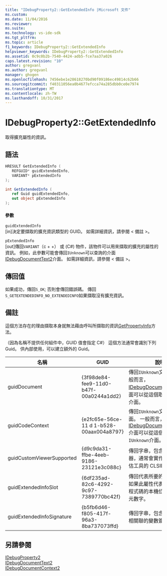 ```yaml
---
title: "IDebugProperty2::GetExtendedInfo |Microsoft 文件"
ms.custom: 
ms.date: 11/04/2016
ms.reviewer: 
ms.suite: 
ms.technology: vs-ide-sdk
ms.tgt_pltfrm: 
ms.topic: article
f1_keywords: IDebugProperty2::GetExtendedInfo
helpviewer_keywords: IDebugProperty2::GetExtendedInfo
ms.assetid: 0c9c0b2b-7540-4424-adb5-fce7aa37a026
caps.latest.revision: "10"
author: gregvanl
ms.author: gregvanl
manager: ghogen
ms.openlocfilehash: 7456ebe1e28618270bd90f09186ec49814c62b66
ms.sourcegitcommit: f40311056ea0b4677efcca74a285dbb0ce0e7974
ms.translationtype: MT
ms.contentlocale: zh-TW
ms.lasthandoff: 10/31/2017
---
```

# <a name="idebugproperty2getextendedinfo"></a>IDebugProperty2::GetExtendedInfo
取得擴充屬性的資訊。  
  
## <a name="syntax"></a>語法  
  
```cpp  
HRESULT GetExtendedInfo (   
   REFGUID* guidExtendedInfo,  
   VARIANT* pExtendedInfo  
);  
```  
  
```csharp  
int GetExtendedInfo (   
   ref Guid guidExtendedInfo,  
   out object pExtendedInfo  
);  
```  
  
#### <a name="parameters"></a>參數  
 `guidExtendedInfo`  
 [in]決定要擷取的擴充資訊類型的 GUID。 如需詳細資訊，請參閱 < 備註 >。  
  
 `pExtendedInfo`  
 [out]傳回`VARIANT`（c + +） 或 (C#) 物件，該物件可以用來擷取的擴充的屬性的資訊。 例如，此參數可能會傳回`IUnknown`可以查詢的介面[IDebugDocumentText2](../../../extensibility/debugger/reference/idebugdocumenttext2.md)介面。 如需詳細資訊，請參閱 < 備註 >。  
  
## <a name="return-value"></a>傳回值  
 如果成功，傳回`S_OK`; 否則會傳回錯誤碼。 傳回`S_GETEXTENDEDINFO_NO_EXTENDEDINFO`如果擷取沒有擴充資訊。  
  
## <a name="remarks"></a>備註  
 這個方法存在的理由擷取本身就無法藉由呼叫所擷取的資訊[GetPropertyInfo](../../../extensibility/debugger/reference/idebugproperty2-getpropertyinfo.md)方法。  
  
 （因為名稱不提供任何組件中，GUID 值會指定 C#） 這個方法通常會識別下列 Guid。 供內部使用，可以建立額外的 Guid。  
  
|名稱|GUID|說明|  
|----------|----------|-----------------|  
|guidDocument|{3f98de84-fee9-11d0-b47f-00a0244a1dd2}|傳回`IUnknown`文件介面。 一般而言， [IDebugDocumentText2](../../../extensibility/debugger/reference/idebugdocumenttext2.md)介面可以從這個取得`IUnknown`介面。|  
|guidCodeContext|{e2fc65e-56ce-11 d 1-b528-00aax004a8797}|傳回`IUnknown`文件內容的介面。 一般而言， [IDebugDocumentContext2](../../../extensibility/debugger/reference/idebugdocumentcontext2.md)介面可以從這個取得`IUnknown`介面。|  
|guidCustomViewerSupported|{d9c9da31-ffbe-4eeb-9186-23121e3c088c}|傳回字串，包含自訂檢視器，通常會實作由運算式評估工具的 CLSID。|  
|guidExtendedInfoSlot|{6df235ad-82c6-4292-9c97-7389770bc42f}|傳回代表所要的位置數目，如果此屬性代表 managed 程式碼的本機位址的 32 位元數字。|  
|guidExtendedInfoSignature|{b5fb6d46-f805-417f-96a3-8ba737073ffd}|傳回字串，包含與屬性物件相關聯的變數簽章。|  
  
## <a name="see-also"></a>另請參閱  
 [IDebugProperty2](../../../extensibility/debugger/reference/idebugproperty2.md)   
 [IDebugDocumentText2](../../../extensibility/debugger/reference/idebugdocumenttext2.md)   
 [IDebugDocumentContext2](../../../extensibility/debugger/reference/idebugdocumentcontext2.md)